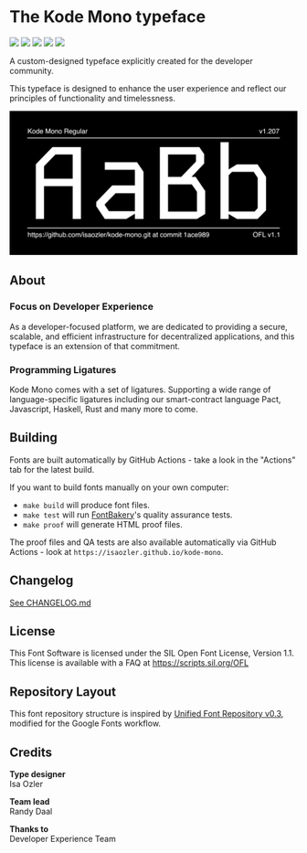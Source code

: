 # The Kode Mono typeface

[![][Fontbakery]](https://isaozler.github.io/kode-mono/fontbakery/fontbakery-report.html)
[![][Universal]](https://isaozler.github.io/kode-mono/fontbakery/fontbakery-report.html)
[![][GF Profile]](https://isaozler.github.io/kode-mono/fontbakery/fontbakery-report.html)
[![][Outline Correctness]](https://isaozler.github.io/kode-mono/fontbakery/fontbakery-report.html)
[![][Shaping]](https://isaozler.github.io/kode-mono/fontbakery/fontbakery-report.html)

[Fontbakery]: https://img.shields.io/endpoint?url=https%3A%2F%2Fisaozler.github.io%2Fkode-mono%2Fbadges%2Foverall.json
[GF Profile]: https://img.shields.io/endpoint?url=https%3A%2F%2Fisaozler.github.io%2Fkode-mono%2Fbadges%2FGoogleFonts.json
[Outline Correctness]: https://img.shields.io/endpoint?url=https%3A%2F%2Fisaozler.github.io%2Fkode-mono%2Fbadges%2FOutlineCorrectnessChecks.json
[Shaping]: https://img.shields.io/endpoint?url=https%3A%2F%2Fisaozler.github.io%2Fkode-mono%2Fbadges%2FShapingChecks.json
[Universal]: https://img.shields.io/endpoint?url=https%3A%2F%2Fisaozler.github.io%2Fkode-mono%2Fbadges%2FUniversal.json

A custom-designed typeface explicitly created for the developer community. 

This typeface is designed to enhance the user experience and reflect our principles of functionality and timelessness.

![Generated Image](documentation/image1.png)

## About

### Focus on Developer Experience

As a developer-focused platform, we are dedicated to providing a secure, scalable, and efficient infrastructure for decentralized applications, and this typeface is an extension of that commitment.

### Programming Ligatures

Kode Mono comes with a set of ligatures. Supporting a wide range of language-specific ligatures including our smart-contract language Pact, Javascript, Haskell, Rust and many more to come.

## Building

Fonts are built automatically by GitHub Actions - take a look in the "Actions" tab for the latest build.

If you want to build fonts manually on your own computer:

* `make build` will produce font files.
* `make test` will run [FontBakery](https://github.com/googlefonts/fontbakery)'s quality assurance tests.
* `make proof` will generate HTML proof files.

The proof files and QA tests are also available automatically via GitHub Actions - look at `https://isaozler.github.io/kode-mono`.

## Changelog
[See CHANGELOG.md](./CHANGELOG.md)

## License

This Font Software is licensed under the SIL Open Font License, Version 1.1.
This license is available with a FAQ at
https://scripts.sil.org/OFL

## Repository Layout

This font repository structure is inspired by [Unified Font Repository v0.3](https://github.com/unified-font-repository/Unified-Font-Repository), modified for the Google Fonts workflow.

## Credits

**Type designer**\
Isa Ozler

**Team lead**\
Randy Daal

**Thanks to**\
Developer Experience Team
